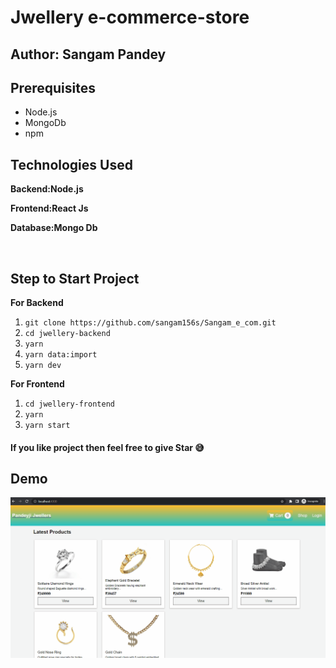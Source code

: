 # Jwellery e-commerce-store

## Author: Sangam Pandey


 ## Prerequisites
   
 - Node.js
 - MongoDb
 - npm

 ## Technologies Used

 **Backend:Node.js**
 
 **Frontend:React Js**

 **Database:Mongo Db**

<br />

 ## Step to Start Project
 

 
**For Backend**
 1. `git clone https://github.com/sangam156s/Sangam_e_com.git`
 2. `cd jwellery-backend`
 3. `yarn`
 4. `yarn data:import`
 5. `yarn dev`

**For Frontend**

 1. `cd jwellery-frontend`
 2. `yarn`
 3. `yarn start`


#### If you like project then feel free to give Star 😅

## Demo
![demo](./SANGAM-e_com.gif)


